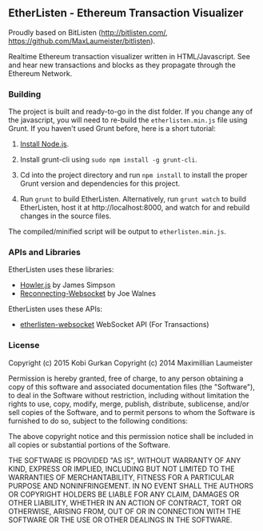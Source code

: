 ## EtherListen - Ethereum Transaction Visualizer ##

Proudly based on BitListen (http://bitlisten.com/, https://github.com/MaxLaumeister/bitlisten).

Realtime Ethereum transaction visualizer written in HTML/Javascript. See and hear new transactions and blocks as they propagate through the Ethereum Network.

### Building ###

The project is built and ready-to-go in the dist folder. If you change any of the javascript, you will need to re-build the `etherlisten.min.js` file using Grunt. If you haven't used Grunt before, here is a short tutorial:

1. [Install Node.js](https://nodejs.org/download/).

2. Install grunt-cli using `sudo npm install -g grunt-cli`.

2. Cd into the project directory and run `npm install` to install the proper Grunt version and dependencies for this project.

3. Run `grunt` to build EtherListen. Alternatively, run `grunt watch` to build EtherListen, host it at http://localhost:8000, and watch for and rebuild changes in the source files.

The compiled/minified script will be output to `etherlisten.min.js`.

### APIs and Libraries ###

EtherListen uses these libraries:

* [Howler.js](http://goldfirestudios.com/blog/104/howler.js-Modern-Web-Audio-Javascript-Library) by James Simpson
* [Reconnecting-Websocket](https://github.com/joewalnes/reconnecting-websocket) by Joe Walnes

EtherListen uses these APIs:

* [etherlisten-websocket](https://github.com/kobigurk/etherlisten-websocket/) WebSocket API (For Transactions)

### License ###

Copyright (c) 2015 Kobi Gurkan
Copyright (c) 2014 Maximillian Laumeister

Permission is hereby granted, free of charge, to any person obtaining a copy of this software and associated documentation files (the "Software"), to deal in the Software without restriction, including without limitation the rights to use, copy, modify, merge, publish, distribute, sublicense, and/or sell copies of the Software, and to permit persons to whom the Software is furnished to do so, subject to the following conditions:

The above copyright notice and this permission notice shall be included in all copies or substantial portions of the Software.

THE SOFTWARE IS PROVIDED "AS IS", WITHOUT WARRANTY OF ANY KIND, EXPRESS OR IMPLIED, INCLUDING BUT NOT LIMITED TO THE WARRANTIES OF MERCHANTABILITY, FITNESS FOR A PARTICULAR PURPOSE AND NONINFRINGEMENT. IN NO EVENT SHALL THE AUTHORS OR COPYRIGHT HOLDERS BE LIABLE FOR ANY CLAIM, DAMAGES OR OTHER LIABILITY, WHETHER IN AN ACTION OF CONTRACT, TORT OR OTHERWISE, ARISING FROM, OUT OF OR IN CONNECTION WITH THE SOFTWARE OR THE USE OR OTHER DEALINGS IN THE SOFTWARE.
